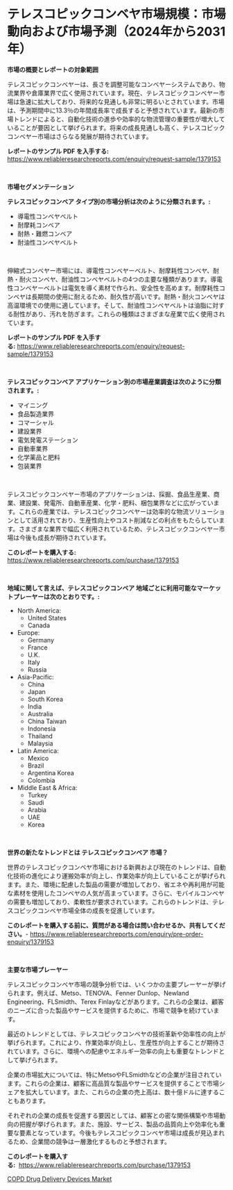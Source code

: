 <p><h1>テレスコピックコンベヤ市場規模：市場動向および市場予測（2024年から2031年）</h1></p><p><strong>市場の概要とレポートの対象範囲</strong></p>
<p><p>テレスコピックコンベヤーは、長さを調整可能なコンベヤーシステムであり、物流業界や倉庫業界で広く使用されています。現在、テレスコピックコンベヤー市場は急速に拡大しており、将来的な見通しも非常に明るいとされています。市場は、予測期間中に13.3％の年間成長率で成長すると予想されています。最新の市場トレンドによると、自動化技術の進歩や効率的な物流管理の重要性が増大していることが要因として挙げられます。将来の成長見通しも高く、テレスコピックコンベヤー市場はさらなる発展が期待されています。</p></p>
<p><strong>レポートのサンプル PDF を入手する:</strong> <a href="https://www.reliableresearchreports.com/enquiry/request-sample/1379153">https://www.reliableresearchreports.com/enquiry/request-sample/1379153</a></p>
<p>&nbsp;</p>
<p><strong>市場セグメンテーション</strong></p>
<p><strong>テレスコピックコンベア タイプ別の市場分析は次のように分類されます。:</strong></p>
<p><ul><li>導電性コンベヤベルト</li><li>耐摩耗コンベア</li><li>耐熱・難燃コンベア</li><li>耐油性コンベヤベルト</li></ul></p>
<p>&nbsp;</p>
<p><p>伸縮式コンベヤー市場には、導電性コンベヤーベルト、耐摩耗性コンベヤ、耐熱・耐火コンベヤ、耐油性コンベヤベルトの4つの主要な種類があります。導電性コンベヤーベルトは電気を導く素材で作られ、安全性を高めます。耐摩耗性コンベヤは長期間の使用に耐えるため、耐久性が高いです。耐熱・耐火コンベヤは高温環境での使用に適しています。そして、耐油性コンベヤベルトは油脂に対する耐性があり、汚れを防ぎます。これらの種類はさまざまな産業で広く使用されています。</p></p>
<p><strong>レポートのサンプル PDF を入手する:</strong>&nbsp;<a href="https://www.reliableresearchreports.com/enquiry/request-sample/1379153">https://www.reliableresearchreports.com/enquiry/request-sample/1379153</a></p>
<p>&nbsp;</p>
<p><strong> テレスコピックコンベア アプリケーション別の市場産業調査は次のように分類されます。:</strong></p>
<p><ul><li>マイニング</li><li>食品製造業界</li><li>コマーシャル</li><li>建設業界</li><li>電気発電ステーション</li><li>自動車業界</li><li>化学薬品と肥料</li><li>包装業界</li></ul></p>
<p>&nbsp;</p>
<p><p>テレスコピックコンベヤー市場のアプリケーションは、採掘、食品生産業、商業、建設業、発電所、自動車産業、化学・肥料、梱包業界などに広がっています。これらの産業では、テレスコピックコンベヤーは効率的な物流ソリューションとして活用されており、生産性向上やコスト削減などの利点をもたらしています。さまざまな業界で幅広く利用されているため、テレスコピックコンベヤー市場は今後も成長が期待されています。</p></p>
<p><strong>このレポートを購入する:</strong>&nbsp; <a href="https://www.reliableresearchreports.com/purchase/1379153">https://www.reliableresearchreports.com/purchase/1379153</a></p>
<p>&nbsp;</p>
<p><strong>地域に関して言えば、テレスコピックコンベア 地域ごとに利用可能なマーケットプレーヤーは次のとおりです。:</strong></p>
<p><ul>
    <li>
        North America:
        <ul>
            <li>United States</li>
            <li>Canada</li>
        </ul>
    </li>
    <li>
        Europe:
        <ul>
            <li>Germany</li>
            <li>France</li>
            <li>U.K.</li>
            <li>Italy</li>
            <li>Russia</li>
        </ul>
    </li>
    <li>
        Asia-Pacific:
        <ul>
            <li>China</li>
            <li>Japan</li>
            <li>South Korea</li>
            <li>India</li>
            <li>Australia</li>
            <li>China Taiwan</li>
            <li>Indonesia</li>
            <li>Thailand</li>
            <li>Malaysia</li>
        </ul>
    </li>
    <li>
        Latin America:
        <ul>
            <li>Mexico</li>
            <li>Brazil</li>
            <li>Argentina Korea</li>
            <li>Colombia</li>
        </ul>
    </li>
    <li>
        Middle East & Africa:
        <ul>
            <li>Turkey</li>
            <li>Saudi</li>
            <li>Arabia</li>
            <li>UAE</li>
            <li>Korea</li>
        </ul>
    </li>
    </ul></p>
<p>&nbsp;</p>
<p><strong>世界の新たなトレンドとは テレスコピックコンベア 市場？</strong></p>
<p><p>世界のテレスコピックコンベヤ市場における新興および現在のトレンドは、自動化技術の進化により運搬効率が向上し、作業効率が向上していることが挙げられます。また、環境に配慮した製品の需要が増加しており、省エネや再利用が可能な素材を使用したコンベヤの人気が高まっています。さらに、モバイルコンベヤの需要も増加しており、柔軟性が要求されています。これらのトレンドは、テレスコピックコンベヤ市場全体の成長を促進しています。</p></p>
<p><strong>このレポートを購入する前に、質問がある場合は問い合わせるか、共有してください。</strong>- <a href="https://www.reliableresearchreports.com/enquiry/pre-order-enquiry/1379153">https://www.reliableresearchreports.com/enquiry/pre-order-enquiry/1379153</a></p>
<p>&nbsp;</p>
<p><strong>主要な市場プレーヤー</strong></p>
<p><p>テレスコピックコンベヤ市場の競争分析では、いくつかの主要プレーヤーが挙げられます。例えば、Metso、TENOVA、Fenner Dunlop、Newland Engineering、FLSmidth、Terex Finlayなどがあります。これらの企業は、顧客のニーズに合った製品やサービスを提供するために、市場で競争を続けています。</p><p>最近のトレンドとしては、テレスコピックコンベヤの技術革新や効率性の向上が挙げられます。これにより、作業効率が向上し、生産性が向上することが期待されています。さらに、環境への配慮やエネルギー効率の向上も重要なトレンドとして挙げられます。</p><p>企業の市場拡大については、特にMetsoやFLSmidthなどの企業が注目されています。これらの企業は、顧客に高品質な製品やサービスを提供することで市場シェアを拡大しています。また、これらの企業の売上高は、数十億ドルに達することもあります。</p><p>それぞれの企業の成長を促進する要因としては、顧客との密な関係構築や市場動向の把握が挙げられます。また、施設、サービス、製品の品質向上や効率化も重要な要素となっています。今後もテレスコピックコンベヤ市場は成長が見込まれるため、企業間の競争は一層激化するものと予想されます。</p></p>
<p><strong>このレポートを購入する:</strong>&nbsp;&nbsp;<a href="https://www.reliableresearchreports.com/purchase/1379153">https://www.reliableresearchreports.com/purchase/1379153</a></p>
<p><p><a href="https://funky-papaya-cf4.notion.site/COPD-Drug-Delivery-Devices-Market-Provides-a-Comprehensive-Analysis-Including-a-Macro-Overview-of-th-7922bc06af9d4b3bba7e8d4efebe436c">COPD Drug Delivery Devices Market</a></p></p>